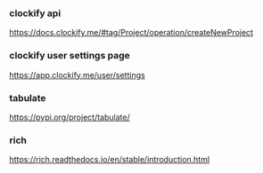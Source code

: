 ### clockify api
https://docs.clockify.me/#tag/Project/operation/createNewProject
### clockify user settings page
https://app.clockify.me/user/settings
### tabulate
https://pypi.org/project/tabulate/
### rich
https://rich.readthedocs.io/en/stable/introduction.html